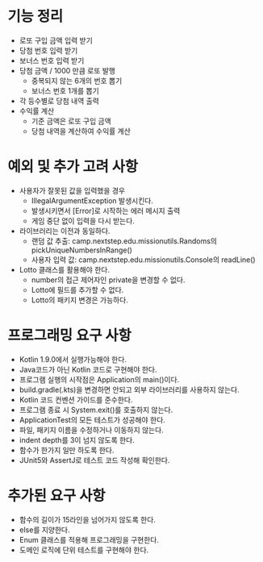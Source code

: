 # 기능 정리 
- 로또 구입 금액 입력 받기
- 당첨 번호 입력 받기
- 보너스 번호 입력 받기
- 당첨 금액 / 1000 만큼 로또 발행
  - 중복되지 않는 6개의 번호 뽑기
  - 보너스 번호 1개를 뽑기
- 각 등수별로 당첨 내역 출력
- 수익률 계산
  - 기준 금액은 로또 구입 금액
  - 당첨 내역을 계산하여 수익률 계산
# 예외 및 추가 고려 사항
- 사용자가 잘못된 값을 입력했을 경우
  - IllegalArgumentException 발생시킨다.
  - 발생시키면서 [Error]로 시작하는 에러 메시지 출력
  - 게임 중단 없이 입력을 다시 받는다. 
- 라이브러리는 이전과 동일하다.
  - 랜덤 값 추출: camp.nextstep.edu.missionutils.Randoms의 pickUniqueNumbersInRange()
  - 사용자 입력 값: camp.nextstep.edu.missionutils.Console의 readLine()
- Lotto 클래스를 활용해야 한다.
  - number의 접근 제어자인 private을 변경할 수 없다.
  - Lotto에 필드를 추가할 수 없다.
  - Lotto의 패키지 변경은 가능하다.
# 프로그래밍 요구 사항
- Kotlin 1.9.0에서 실행가능해야 한다.
- Java코드가 아닌 Kotlin 코드로 구현해야 한다.
- 프로그램 실행의 시작점은 Application의 main()이다.
- build.gradle(.kts)을 변경하면 안되고 외부 라이브러리를 사용하지 않는다.
- Kotlin 코드 컨벤션 가이드를 준수한다.
- 프로그램 종료 시 System.exit()를 호출하지 않는다.
- ApplicationTest의 모든 테스트가 성공해야 한다.
- 파일, 패키지 이름을 수정하거나 이동하지 않는다.
- indent depth를 3이 넘지 않도록 한다.
- 함수가 한가지 일만 하도록 한다.
- JUnit5와 AssertJ로 테스트 코드 작성해 확인한다.
# 추가된 요구 사항
- 함수의 길이가 15라인을 넘어가지 않도록 한다.
- else를 지양한다.
- Enum 클래스를 적용해 프로그래밍을 구현한다.
- 도메인 로직에 단위 테스트를 구현해야 한다. 
